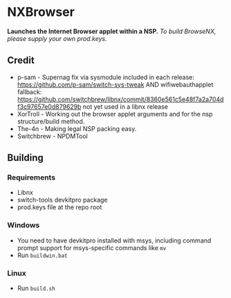 # NXBrowser
**Launches the Internet Browser applet within a NSP.**
_To build BrowseNX, please supply your own prod.keys._
## Credit
- p-sam - Supernag fix via sysmodule included in each release: https://github.com/p-sam/switch-sys-tweak AND wifiwebauthapplet fallback: https://github.com/switchbrew/libnx/commit/8360e561c5e48f7a2a704df3c97657e0d879629b not yet used in a libnx release
- XorTroll - Working out the browser applet arguments and for the nsp structure/build method.
- The-4n - Making legal NSP packing easy.
- Switchbrew - NPDMTool
## Building

### Requirements
 - Libnx
 - switch-tools devkitpro package
 - prod.keys file at the repo root

### Windows
 - You need to have devkitpro installed with msys, including command prompt support for msys-specific commands like `mv`
 - Run `buildwin.bat`

### Linux
 - Run `build.sh`
